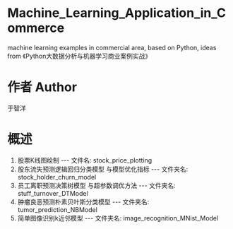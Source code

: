# Machine_Learning_Application_in_Commerce
machine learning examples in commercial area, based on Python, ideas from 《Python大数据分析与机器学习商业案例实战》

# 作者 Author
于智洋

# 概述
1. 股票K线图绘制 --- 文件名: stock_price_plotting
2. 股东流失预测逻辑回归分类模型 与模型优化指标  --- 文件夹名: stock_holder_churn_model
3. 员工离职预测决策树模型 与超参数调优方法 --- 文件夹名: stuff_turnover_DTModel
4. 肿瘤良恶预测朴素贝叶斯分类模型 --- 文件夹名: tumor_prediction_NBModel
5. 简单图像识别k近邻模型 --- 文件夹名: image_recognition_MNist_Model
